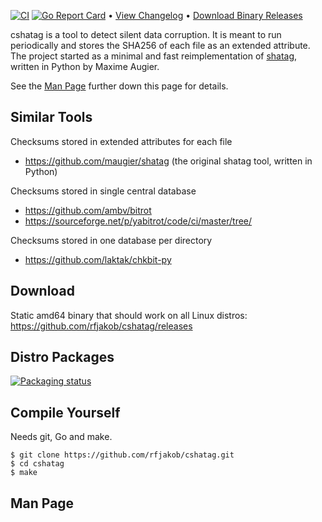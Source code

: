 [![CI](https://github.com/rfjakob/cshatag/actions/workflows/ci.yml/badge.svg)](https://github.com/rfjakob/cshatag/actions/workflows/ci.yml)
[![Go Report Card](https://goreportcard.com/badge/github.com/rfjakob/cshatag)](https://goreportcard.com/report/github.com/rfjakob/cshatag)
•
[View Changelog](#Changelog)
•
[Download Binary Releases](https://github.com/rfjakob/cshatag/releases)

cshatag is a tool to detect silent data corruption. It is meant to run periodically
and stores the SHA256 of each file as an extended attribute. The project started
as a minimal and fast reimplementation of [shatag](https://github.com/maugier/shatag),
written in Python by Maxime Augier.

See the [Man Page](#man-page) further down this page for details.

Similar Tools
-------------

Checksums stored in extended attributes for each file
* https://github.com/maugier/shatag (the original shatag tool, written in Python)

Checksums stored in single central database
* https://github.com/ambv/bitrot
* https://sourceforge.net/p/yabitrot/code/ci/master/tree/

Checksums stored in one database per directory
* https://github.com/laktak/chkbit-py

Download
--------
Static amd64 binary that should work on all Linux distros:
https://github.com/rfjakob/cshatag/releases

Distro Packages
---------------
[![Packaging status](https://repology.org/badge/vertical-allrepos/cshatag.svg)](https://repology.org/project/cshatag/versions)

Compile Yourself
----------------
Needs git, Go and make.

```
$ git clone https://github.com/rfjakob/cshatag.git
$ cd cshatag
$ make
```

Man Page
--------
